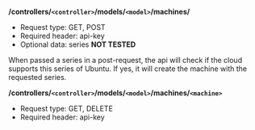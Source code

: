 **/controllers/`<controller>`/models/`<model>`/machines/**
* Request type: GET, POST
* Required header: api-key
* Optional data: series **NOT TESTED**

When passed a series in a post-request, the api will check if the cloud supports this series of Ubuntu. If yes, it will create the machine with the requested series.

**/controllers/`<controller>`/models/`<model>`/machines/`<machine>`**
* Request type: GET, DELETE
* Required header: api-key
